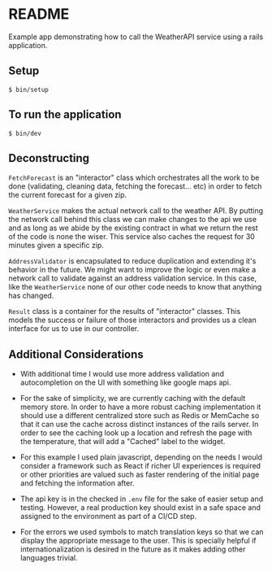 # README

Example app demonstrating how to call the WeatherAPI service using a rails application.

## Setup

```
$ bin/setup
```

## To run the application

```
$ bin/dev
```

## Deconstructing

`FetchForecast` is an "interactor" class which orchestrates all the work to be done  (validating, cleaning data, fetching the forecast... etc) in order to fetch the current forecast for a given zip.

`WeatherService` makes the actual network call to the weather API. By putting the network call behind this class we can make changes to the api we use and as long as we abide by the existing contract in what we return the rest of the code is none the wiser. This service also caches the request for 30 minutes given a specific zip.

`AddressValidator` is encapsulated to reduce duplication and extending it's behavior in the future. We might want to improve the logic or even make a network call to validate against an address validation service. In this case, like the `WeatherService` none of our other code needs to know that anything has changed.

`Result` class is a container for the results of "interactor" classes. This models the success or failure of those interactors and provides us a clean interface for us to use in our controller.

## Additional Considerations

- With additional time I would use more address validation and autocompletion on the UI with something like google maps api.

- For the sake of simplicity, we are currently caching with the default memory store. In order to have a more robust caching implementation it should use a different centralized store such as Redis or MemCache so that it can use the cache across distinct instances of the rails server. In order to see the caching look up a location and refresh the page with the temperature, that will add a "Cached" label to the widget.

- For this example I used plain javascript, depending on the needs I would consider a framework such as React if richer UI experiences is required or other priorities are valued such as faster rendering of the initial page and fetching the information after.

- The api key is in the checked in `.env` file for the sake of easier setup and testing. However, a real production key should exist in a safe space and assigned to the environment as part of a CI/CD step.

- For the errors we used symbols to match translation keys so that we can display the appropriate message to the user. This is specially helpful if internationalization is desired in the future as it makes adding other languages trivial.
